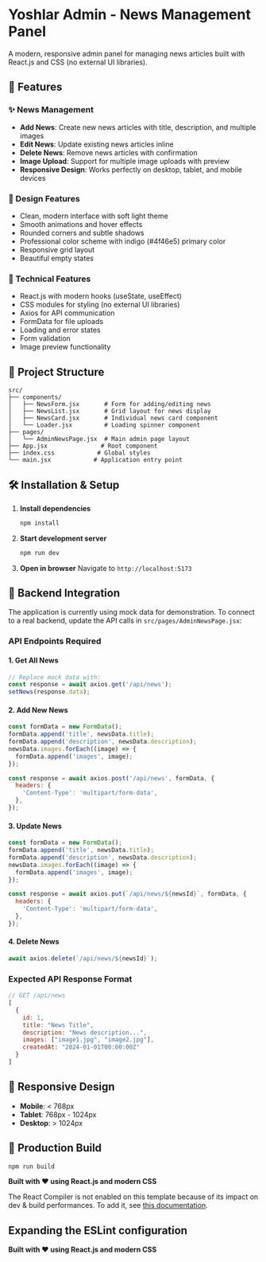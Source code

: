 # Yoshlar Admin - News Management Panel

A modern, responsive admin panel for managing news articles built with React.js and CSS (no external UI libraries).

## 🚀 Features

### ✨ News Management
- **Add News**: Create new news articles with title, description, and multiple images
- **Edit News**: Update existing news articles inline
- **Delete News**: Remove news articles with confirmation
- **Image Upload**: Support for multiple image uploads with preview
- **Responsive Design**: Works perfectly on desktop, tablet, and mobile devices

### 🎨 Design Features
- Clean, modern interface with soft light theme
- Smooth animations and hover effects
- Rounded corners and subtle shadows
- Professional color scheme with indigo (#4f46e5) primary color
- Responsive grid layout
- Beautiful empty states

### 🔧 Technical Features
- React.js with modern hooks (useState, useEffect)
- CSS modules for styling (no external UI libraries)
- Axios for API communication
- FormData for file uploads
- Loading and error states
- Form validation
- Image preview functionality

## 📁 Project Structure

```
src/
├── components/
│   ├── NewsForm.jsx       # Form for adding/editing news
│   ├── NewsList.jsx       # Grid layout for news display
│   ├── NewsCard.jsx       # Individual news card component
│   └── Loader.jsx         # Loading spinner component
├── pages/
│   └── AdminNewsPage.jsx  # Main admin page layout
├── App.jsx               # Root component
├── index.css            # Global styles
└── main.jsx            # Application entry point
```

## 🛠 Installation & Setup

1. **Install dependencies**
   ```bash
   npm install
   ```

2. **Start development server**
   ```bash
   npm run dev
   ```

3. **Open in browser**
   Navigate to `http://localhost:5173`

## 🔗 Backend Integration

The application is currently using mock data for demonstration. To connect to a real backend, update the API calls in `src/pages/AdminNewsPage.jsx`:

### API Endpoints Required

#### 1. Get All News
```javascript
// Replace mock data with:
const response = await axios.get('/api/news');
setNews(response.data);
```

#### 2. Add New News
```javascript
const formData = new FormData();
formData.append('title', newsData.title);
formData.append('description', newsData.description);
newsData.images.forEach((image) => {
  formData.append('images', image);
});

const response = await axios.post('/api/news', formData, {
  headers: {
    'Content-Type': 'multipart/form-data',
  },
});
```

#### 3. Update News
```javascript
const formData = new FormData();
formData.append('title', newsData.title);
formData.append('description', newsData.description);
newsData.images.forEach((image) => {
  formData.append('images', image);
});

const response = await axios.put(`/api/news/${newsId}`, formData, {
  headers: {
    'Content-Type': 'multipart/form-data',
  },
});
```

#### 4. Delete News
```javascript
await axios.delete(`/api/news/${newsId}`);
```

### Expected API Response Format

```javascript
// GET /api/news
[
  {
    id: 1,
    title: "News Title",
    description: "News description...",
    images: ["image1.jpg", "image2.jpg"],
    createdAt: "2024-01-01T00:00:00Z"
  }
]
```

## 📱 Responsive Design
- **Mobile**: < 768px
- **Tablet**: 768px - 1024px  
- **Desktop**: > 1024px

## 🚀 Production Build

```bash
npm run build
```

**Built with ❤️ using React.js and modern CSS**

The React Compiler is not enabled on this template because of its impact on dev & build performances. To add it, see [this documentation](https://react.dev/learn/react-compiler/installation).

## Expanding the ESLint configuration

**Built with ❤️ using React.js and modern CSS**
